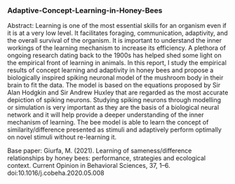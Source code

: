 ### Adaptive-Concept-Learning-in-Honey-Bees
Abstract: Learning is one of the most essential skills for an organism even if it is at a very low level. It facilitates foraging, communication, adaptivity, and the overall survival of the organism. It is important to understand the inner workings of the learning mechanism to increase its efficiency. A plethora of ongoing research dating back to the 1900s has helped shed some light on the empirical front of learning in animals. In this report, I study the empirical results of concept learning and adaptivity in honey bees and propose a biologically inspired spiking neuronal model of the mushroom body in their brain to fit the data. The model is based on the equations proposed by Sir Alan Hodgkin and Sir Andrew Huxley that are regarded as the most accurate depiction of spiking neurons. Studying spiking neurons through modelling or simulation is very important as they are the basis of a biological neural network and it will help provide a deeper understanding of the inner mechanism of learning. The bee model is able to learn the concept of similarity/difference presented as stimuli and adaptively perform optimally on novel stimuli without re-learning it.

Base paper: Giurfa, M. (2021). Learning of sameness/difference relationships by honey bees: performance, strategies and ecological context. Current Opinion in Behavioral Sciences, 37, 1–6. doi:10.1016/j.cobeha.2020.05.008
